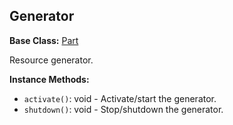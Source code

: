 ## Generator

**Base Class:** [Part](PartBase.md)

Resource generator.


**Instance Methods:**
- `activate()`: void - Activate/start the generator.
- `shutdown()`: void - Stop/shutdown the generator.
